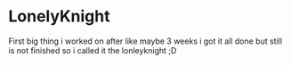 # LonelyKnight
First big thing i worked on after like maybe 3 weeks i got it all done but still is not finished so i called it the lonleyknight ;D
